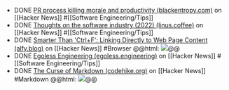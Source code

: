 - DONE [PR process killing morale and productivity (blackentropy.com)](https://news.ycombinator.com/item?id=42274003) on [[Hacker News]] #[[Software Engineering/Tips]]
- DONE [Thoughts on the software industry (2022) (linus.coffee)](https://news.ycombinator.com/item?id=42280119) on [[Hacker News]] #[[Software Engineering/Tips]]
- DONE [Smarter Than 'Ctrl+F': Linking Directly to Web Page Content (alfy.blog)](https://news.ycombinator.com/item?id=41943098) on [[Hacker News]] #Browser
  @@html: <img src="https://alfy.blog/images/2024/02/comparison.png" class="article-cover" />@@
- DONE [Egoless Engineering (egoless.engineering)](https://news.ycombinator.com/item?id=42311069) on [[Hacker News]] #[[Software Engineering/Tips]]
- DONE [The Curse of Markdown (codehike.org)](https://news.ycombinator.com/item?id=42235792) on [[Hacker News]] #Markdown
  @@html: <img src="https://codehike.org/blog/curse/nat.org.png" class="article-cover" />@@